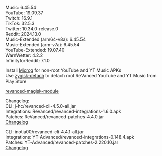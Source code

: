Music: 6.45.54  
YouTube: 19.09.37  
Twitch: 16.9.1  
TikTok: 32.5.3  
Twitter: 10.34.0-release.0  
Reddit: 2024.13.0  
Music-Extended (arm64-v8a): 6.45.54  
Music-Extended (arm-v7a): 6.45.54  
YouTube-Extended: 19.07.40  
WarnWetter: 4.2.2  
InfinityforReddit: 7.1.0  

Install [Microg](https://github.com/ReVanced/GmsCore/releases) for non-root YouTube and YT Music APKs  
Use [zygisk-detach](https://github.com/j-hc/zygisk-detach) to detach root ReVanced YouTube and YT Music from Play Store  

[revanced-magisk-module](https://github.com/j-hc/revanced-magisk-module)  

Changelog:  
CLI: j-hc/revanced-cli-4.5.0-all.jar  
Integrations: ReVanced/revanced-integrations-1.6.0.apk  
Patches: ReVanced/revanced-patches-4.4.0.jar  
[Changelog](https://github.com/ReVanced/revanced-patches/releases/tag/v4.4.0)

CLI: inotia00/revanced-cli-4.4.1-all.jar  
Integrations: YT-Advanced/revanced-integrations-0.148.4.apk  
Patches: YT-Advanced/revanced-patches-2.220.10.jar  
[Changelog](https://github.com/YT-Advanced/ReX-patches/releases/tag/v2.220.10)  
